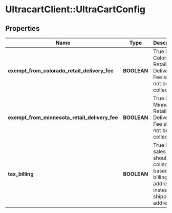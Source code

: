 # UltracartClient::UltraCartConfig

## Properties
Name | Type | Description | Notes
------------ | ------------- | ------------- | -------------
**exempt_from_colorado_retail_delivery_fee** | **BOOLEAN** | True if the Colorado Retail Delivery Fee should not be collected | [optional] 
**exempt_from_minnesota_retail_delivery_fee** | **BOOLEAN** | True if the Minnesota Retail Delivery Fee should not be collected | [optional] 
**tax_billing** | **BOOLEAN** | True if sales tax should be collected based on billing address instead of shipping address | [optional] 


